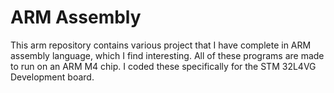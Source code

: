 # ARM Assembly
This arm repository contains various project that I have complete in ARM assembly language, which I find interesting.
All of these programs are made to run on an ARM M4 chip. I coded these specifically for the STM 32L4VG Development board.
